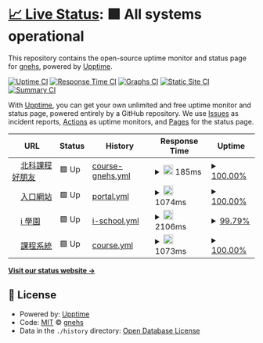 # [📈 Live Status](https://ntut-uptime.gnehs.net): <!--live status--> **🟩 All systems operational**

This repository contains the open-source uptime monitor and status page for [gnehs](https://gnehs.net/), powered by [Upptime](https://github.com/upptime/upptime).

[![Uptime CI](https://github.com/gnehs/ntut-uptime/workflows/Uptime%20CI/badge.svg)](https://github.com/gnehs/ntut-uptime/actions?query=workflow%3A%22Uptime+CI%22)
[![Response Time CI](https://github.com/gnehs/ntut-uptime/workflows/Response%20Time%20CI/badge.svg)](https://github.com/gnehs/ntut-uptime/actions?query=workflow%3A%22Response+Time+CI%22)
[![Graphs CI](https://github.com/gnehs/ntut-uptime/workflows/Graphs%20CI/badge.svg)](https://github.com/gnehs/ntut-uptime/actions?query=workflow%3A%22Graphs+CI%22)
[![Static Site CI](https://github.com/gnehs/ntut-uptime/workflows/Static%20Site%20CI/badge.svg)](https://github.com/gnehs/ntut-uptime/actions?query=workflow%3A%22Static+Site+CI%22)
[![Summary CI](https://github.com/gnehs/ntut-uptime/workflows/Summary%20CI/badge.svg)](https://github.com/gnehs/ntut-uptime/actions?query=workflow%3A%22Summary+CI%22)

With [Upptime](https://upptime.js.org), you can get your own unlimited and free uptime monitor and status page, powered entirely by a GitHub repository. We use [Issues](https://github.com/gnehs/ntut-uptime/issues) as incident reports, [Actions](https://github.com/gnehs/ntut-uptime/actions) as uptime monitors, and [Pages](https://ntut-uptime.gnehs.net) for the status page.

<!--start: status pages-->
<!-- This summary is generated by Upptime (https://github.com/upptime/upptime) -->
<!-- Do not edit this manually, your changes will be overwritten -->
<!-- prettier-ignore -->
| URL | Status | History | Response Time | Uptime |
| --- | ------ | ------- | ------------- | ------ |
| <img alt="" src="https://ntut-course.gnehs.net/icon.png" height="13"> [北科課程好朋友](https://ntut-course.gnehs.net/) | 🟩 Up | [course-gnehs.yml](https://github.com/gnehs/ntut-uptime/commits/HEAD/history/course-gnehs.yml) | <details><summary><img alt="Response time graph" src="./graphs/course-gnehs/response-time-week.png" height="20"> 185ms</summary><br><a href="https://ntut-uptime.gnehs.net/history/course-gnehs"><img alt="Response time 230" src="https://img.shields.io/endpoint?url=https%3A%2F%2Fraw.githubusercontent.com%2Fgnehs%2Fntut-uptime%2FHEAD%2Fapi%2Fcourse-gnehs%2Fresponse-time.json"></a><br><a href="https://ntut-uptime.gnehs.net/history/course-gnehs"><img alt="24-hour response time 212" src="https://img.shields.io/endpoint?url=https%3A%2F%2Fraw.githubusercontent.com%2Fgnehs%2Fntut-uptime%2FHEAD%2Fapi%2Fcourse-gnehs%2Fresponse-time-day.json"></a><br><a href="https://ntut-uptime.gnehs.net/history/course-gnehs"><img alt="7-day response time 185" src="https://img.shields.io/endpoint?url=https%3A%2F%2Fraw.githubusercontent.com%2Fgnehs%2Fntut-uptime%2FHEAD%2Fapi%2Fcourse-gnehs%2Fresponse-time-week.json"></a><br><a href="https://ntut-uptime.gnehs.net/history/course-gnehs"><img alt="30-day response time 195" src="https://img.shields.io/endpoint?url=https%3A%2F%2Fraw.githubusercontent.com%2Fgnehs%2Fntut-uptime%2FHEAD%2Fapi%2Fcourse-gnehs%2Fresponse-time-month.json"></a><br><a href="https://ntut-uptime.gnehs.net/history/course-gnehs"><img alt="1-year response time 230" src="https://img.shields.io/endpoint?url=https%3A%2F%2Fraw.githubusercontent.com%2Fgnehs%2Fntut-uptime%2FHEAD%2Fapi%2Fcourse-gnehs%2Fresponse-time-year.json"></a></details> | <details><summary><a href="https://ntut-uptime.gnehs.net/history/course-gnehs">100.00%</a></summary><a href="https://ntut-uptime.gnehs.net/history/course-gnehs"><img alt="All-time uptime 100.00%" src="https://img.shields.io/endpoint?url=https%3A%2F%2Fraw.githubusercontent.com%2Fgnehs%2Fntut-uptime%2FHEAD%2Fapi%2Fcourse-gnehs%2Fuptime.json"></a><br><a href="https://ntut-uptime.gnehs.net/history/course-gnehs"><img alt="24-hour uptime 100.00%" src="https://img.shields.io/endpoint?url=https%3A%2F%2Fraw.githubusercontent.com%2Fgnehs%2Fntut-uptime%2FHEAD%2Fapi%2Fcourse-gnehs%2Fuptime-day.json"></a><br><a href="https://ntut-uptime.gnehs.net/history/course-gnehs"><img alt="7-day uptime 100.00%" src="https://img.shields.io/endpoint?url=https%3A%2F%2Fraw.githubusercontent.com%2Fgnehs%2Fntut-uptime%2FHEAD%2Fapi%2Fcourse-gnehs%2Fuptime-week.json"></a><br><a href="https://ntut-uptime.gnehs.net/history/course-gnehs"><img alt="30-day uptime 100.00%" src="https://img.shields.io/endpoint?url=https%3A%2F%2Fraw.githubusercontent.com%2Fgnehs%2Fntut-uptime%2FHEAD%2Fapi%2Fcourse-gnehs%2Fuptime-month.json"></a><br><a href="https://ntut-uptime.gnehs.net/history/course-gnehs"><img alt="1-year uptime 100.00%" src="https://img.shields.io/endpoint?url=https%3A%2F%2Fraw.githubusercontent.com%2Fgnehs%2Fntut-uptime%2FHEAD%2Fapi%2Fcourse-gnehs%2Fuptime-year.json"></a></details>
| <img alt="" src="https://icons.duckduckgo.com/ip3/nportal.ntut.edu.tw.ico" height="13"> [入口網站](https://nportal.ntut.edu.tw/index.do) | 🟩 Up | [portal.yml](https://github.com/gnehs/ntut-uptime/commits/HEAD/history/portal.yml) | <details><summary><img alt="Response time graph" src="./graphs/portal/response-time-week.png" height="20"> 1074ms</summary><br><a href="https://ntut-uptime.gnehs.net/history/portal"><img alt="Response time 2075" src="https://img.shields.io/endpoint?url=https%3A%2F%2Fraw.githubusercontent.com%2Fgnehs%2Fntut-uptime%2FHEAD%2Fapi%2Fportal%2Fresponse-time.json"></a><br><a href="https://ntut-uptime.gnehs.net/history/portal"><img alt="24-hour response time 1088" src="https://img.shields.io/endpoint?url=https%3A%2F%2Fraw.githubusercontent.com%2Fgnehs%2Fntut-uptime%2FHEAD%2Fapi%2Fportal%2Fresponse-time-day.json"></a><br><a href="https://ntut-uptime.gnehs.net/history/portal"><img alt="7-day response time 1074" src="https://img.shields.io/endpoint?url=https%3A%2F%2Fraw.githubusercontent.com%2Fgnehs%2Fntut-uptime%2FHEAD%2Fapi%2Fportal%2Fresponse-time-week.json"></a><br><a href="https://ntut-uptime.gnehs.net/history/portal"><img alt="30-day response time 1136" src="https://img.shields.io/endpoint?url=https%3A%2F%2Fraw.githubusercontent.com%2Fgnehs%2Fntut-uptime%2FHEAD%2Fapi%2Fportal%2Fresponse-time-month.json"></a><br><a href="https://ntut-uptime.gnehs.net/history/portal"><img alt="1-year response time 2075" src="https://img.shields.io/endpoint?url=https%3A%2F%2Fraw.githubusercontent.com%2Fgnehs%2Fntut-uptime%2FHEAD%2Fapi%2Fportal%2Fresponse-time-year.json"></a></details> | <details><summary><a href="https://ntut-uptime.gnehs.net/history/portal">100.00%</a></summary><a href="https://ntut-uptime.gnehs.net/history/portal"><img alt="All-time uptime 98.18%" src="https://img.shields.io/endpoint?url=https%3A%2F%2Fraw.githubusercontent.com%2Fgnehs%2Fntut-uptime%2FHEAD%2Fapi%2Fportal%2Fuptime.json"></a><br><a href="https://ntut-uptime.gnehs.net/history/portal"><img alt="24-hour uptime 100.00%" src="https://img.shields.io/endpoint?url=https%3A%2F%2Fraw.githubusercontent.com%2Fgnehs%2Fntut-uptime%2FHEAD%2Fapi%2Fportal%2Fuptime-day.json"></a><br><a href="https://ntut-uptime.gnehs.net/history/portal"><img alt="7-day uptime 100.00%" src="https://img.shields.io/endpoint?url=https%3A%2F%2Fraw.githubusercontent.com%2Fgnehs%2Fntut-uptime%2FHEAD%2Fapi%2Fportal%2Fuptime-week.json"></a><br><a href="https://ntut-uptime.gnehs.net/history/portal"><img alt="30-day uptime 100.00%" src="https://img.shields.io/endpoint?url=https%3A%2F%2Fraw.githubusercontent.com%2Fgnehs%2Fntut-uptime%2FHEAD%2Fapi%2Fportal%2Fuptime-month.json"></a><br><a href="https://ntut-uptime.gnehs.net/history/portal"><img alt="1-year uptime 98.18%" src="https://img.shields.io/endpoint?url=https%3A%2F%2Fraw.githubusercontent.com%2Fgnehs%2Fntut-uptime%2FHEAD%2Fapi%2Fportal%2Fuptime-year.json"></a></details>
| <img alt="" src="https://icons.duckduckgo.com/ip3/istudy.ntut.edu.tw.ico" height="13"> [i 學園](https://istudy.ntut.edu.tw/mooc/index.php) | 🟩 Up | [i-school.yml](https://github.com/gnehs/ntut-uptime/commits/HEAD/history/i-school.yml) | <details><summary><img alt="Response time graph" src="./graphs/i-school/response-time-week.png" height="20"> 2106ms</summary><br><a href="https://ntut-uptime.gnehs.net/history/i-school"><img alt="Response time 2756" src="https://img.shields.io/endpoint?url=https%3A%2F%2Fraw.githubusercontent.com%2Fgnehs%2Fntut-uptime%2FHEAD%2Fapi%2Fi-school%2Fresponse-time.json"></a><br><a href="https://ntut-uptime.gnehs.net/history/i-school"><img alt="24-hour response time 2336" src="https://img.shields.io/endpoint?url=https%3A%2F%2Fraw.githubusercontent.com%2Fgnehs%2Fntut-uptime%2FHEAD%2Fapi%2Fi-school%2Fresponse-time-day.json"></a><br><a href="https://ntut-uptime.gnehs.net/history/i-school"><img alt="7-day response time 2106" src="https://img.shields.io/endpoint?url=https%3A%2F%2Fraw.githubusercontent.com%2Fgnehs%2Fntut-uptime%2FHEAD%2Fapi%2Fi-school%2Fresponse-time-week.json"></a><br><a href="https://ntut-uptime.gnehs.net/history/i-school"><img alt="30-day response time 2175" src="https://img.shields.io/endpoint?url=https%3A%2F%2Fraw.githubusercontent.com%2Fgnehs%2Fntut-uptime%2FHEAD%2Fapi%2Fi-school%2Fresponse-time-month.json"></a><br><a href="https://ntut-uptime.gnehs.net/history/i-school"><img alt="1-year response time 2756" src="https://img.shields.io/endpoint?url=https%3A%2F%2Fraw.githubusercontent.com%2Fgnehs%2Fntut-uptime%2FHEAD%2Fapi%2Fi-school%2Fresponse-time-year.json"></a></details> | <details><summary><a href="https://ntut-uptime.gnehs.net/history/i-school">99.79%</a></summary><a href="https://ntut-uptime.gnehs.net/history/i-school"><img alt="All-time uptime 98.46%" src="https://img.shields.io/endpoint?url=https%3A%2F%2Fraw.githubusercontent.com%2Fgnehs%2Fntut-uptime%2FHEAD%2Fapi%2Fi-school%2Fuptime.json"></a><br><a href="https://ntut-uptime.gnehs.net/history/i-school"><img alt="24-hour uptime 98.55%" src="https://img.shields.io/endpoint?url=https%3A%2F%2Fraw.githubusercontent.com%2Fgnehs%2Fntut-uptime%2FHEAD%2Fapi%2Fi-school%2Fuptime-day.json"></a><br><a href="https://ntut-uptime.gnehs.net/history/i-school"><img alt="7-day uptime 99.79%" src="https://img.shields.io/endpoint?url=https%3A%2F%2Fraw.githubusercontent.com%2Fgnehs%2Fntut-uptime%2FHEAD%2Fapi%2Fi-school%2Fuptime-week.json"></a><br><a href="https://ntut-uptime.gnehs.net/history/i-school"><img alt="30-day uptime 99.95%" src="https://img.shields.io/endpoint?url=https%3A%2F%2Fraw.githubusercontent.com%2Fgnehs%2Fntut-uptime%2FHEAD%2Fapi%2Fi-school%2Fuptime-month.json"></a><br><a href="https://ntut-uptime.gnehs.net/history/i-school"><img alt="1-year uptime 98.46%" src="https://img.shields.io/endpoint?url=https%3A%2F%2Fraw.githubusercontent.com%2Fgnehs%2Fntut-uptime%2FHEAD%2Fapi%2Fi-school%2Fuptime-year.json"></a></details>
| <img alt="" src="https://icons.duckduckgo.com/ip3/aps.ntut.edu.tw.ico" height="13"> [課程系統](https://aps.ntut.edu.tw/course/tw/course.jsp) | 🟩 Up | [course.yml](https://github.com/gnehs/ntut-uptime/commits/HEAD/history/course.yml) | <details><summary><img alt="Response time graph" src="./graphs/course/response-time-week.png" height="20"> 1073ms</summary><br><a href="https://ntut-uptime.gnehs.net/history/course"><img alt="Response time 1649" src="https://img.shields.io/endpoint?url=https%3A%2F%2Fraw.githubusercontent.com%2Fgnehs%2Fntut-uptime%2FHEAD%2Fapi%2Fcourse%2Fresponse-time.json"></a><br><a href="https://ntut-uptime.gnehs.net/history/course"><img alt="24-hour response time 1050" src="https://img.shields.io/endpoint?url=https%3A%2F%2Fraw.githubusercontent.com%2Fgnehs%2Fntut-uptime%2FHEAD%2Fapi%2Fcourse%2Fresponse-time-day.json"></a><br><a href="https://ntut-uptime.gnehs.net/history/course"><img alt="7-day response time 1073" src="https://img.shields.io/endpoint?url=https%3A%2F%2Fraw.githubusercontent.com%2Fgnehs%2Fntut-uptime%2FHEAD%2Fapi%2Fcourse%2Fresponse-time-week.json"></a><br><a href="https://ntut-uptime.gnehs.net/history/course"><img alt="30-day response time 1111" src="https://img.shields.io/endpoint?url=https%3A%2F%2Fraw.githubusercontent.com%2Fgnehs%2Fntut-uptime%2FHEAD%2Fapi%2Fcourse%2Fresponse-time-month.json"></a><br><a href="https://ntut-uptime.gnehs.net/history/course"><img alt="1-year response time 1649" src="https://img.shields.io/endpoint?url=https%3A%2F%2Fraw.githubusercontent.com%2Fgnehs%2Fntut-uptime%2FHEAD%2Fapi%2Fcourse%2Fresponse-time-year.json"></a></details> | <details><summary><a href="https://ntut-uptime.gnehs.net/history/course">100.00%</a></summary><a href="https://ntut-uptime.gnehs.net/history/course"><img alt="All-time uptime 99.26%" src="https://img.shields.io/endpoint?url=https%3A%2F%2Fraw.githubusercontent.com%2Fgnehs%2Fntut-uptime%2FHEAD%2Fapi%2Fcourse%2Fuptime.json"></a><br><a href="https://ntut-uptime.gnehs.net/history/course"><img alt="24-hour uptime 100.00%" src="https://img.shields.io/endpoint?url=https%3A%2F%2Fraw.githubusercontent.com%2Fgnehs%2Fntut-uptime%2FHEAD%2Fapi%2Fcourse%2Fuptime-day.json"></a><br><a href="https://ntut-uptime.gnehs.net/history/course"><img alt="7-day uptime 100.00%" src="https://img.shields.io/endpoint?url=https%3A%2F%2Fraw.githubusercontent.com%2Fgnehs%2Fntut-uptime%2FHEAD%2Fapi%2Fcourse%2Fuptime-week.json"></a><br><a href="https://ntut-uptime.gnehs.net/history/course"><img alt="30-day uptime 100.00%" src="https://img.shields.io/endpoint?url=https%3A%2F%2Fraw.githubusercontent.com%2Fgnehs%2Fntut-uptime%2FHEAD%2Fapi%2Fcourse%2Fuptime-month.json"></a><br><a href="https://ntut-uptime.gnehs.net/history/course"><img alt="1-year uptime 99.26%" src="https://img.shields.io/endpoint?url=https%3A%2F%2Fraw.githubusercontent.com%2Fgnehs%2Fntut-uptime%2FHEAD%2Fapi%2Fcourse%2Fuptime-year.json"></a></details>

<!--end: status pages-->

[**Visit our status website →**](https://ntut-uptime.gnehs.net)

## 📄 License

- Powered by: [Upptime](https://github.com/upptime/upptime)
- Code: [MIT](./LICENSE) © [gnehs](https://gnehs.net/)
- Data in the `./history` directory: [Open Database License](https://opendatacommons.org/licenses/odbl/1-0/)
